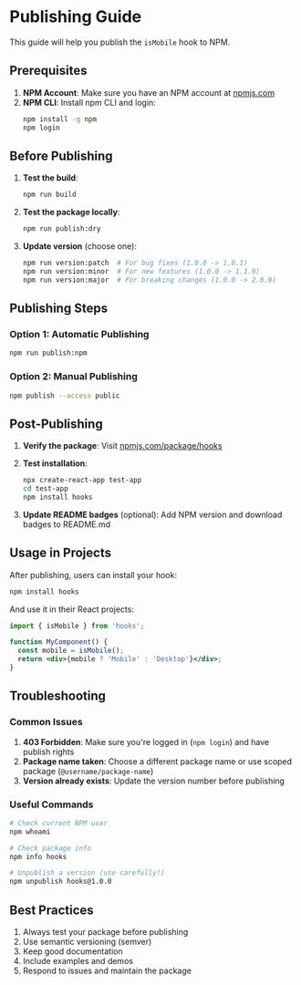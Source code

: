 # Publishing Guide

This guide will help you publish the `isMobile` hook to NPM.

## Prerequisites

1. **NPM Account**: Make sure you have an NPM account at [npmjs.com](https://npmjs.com)
2. **NPM CLI**: Install npm CLI and login:
   ```bash
   npm install -g npm
   npm login
   ```

## Before Publishing

1. **Test the build**:
   ```bash
   npm run build
   ```

2. **Test the package locally**:
   ```bash
   npm run publish:dry
   ```

3. **Update version** (choose one):
   ```bash
   npm run version:patch  # For bug fixes (1.0.0 -> 1.0.1)
   npm run version:minor  # For new features (1.0.0 -> 1.1.0)
   npm run version:major  # For breaking changes (1.0.0 -> 2.0.0)
   ```

## Publishing Steps

### Option 1: Automatic Publishing
```bash
npm run publish:npm
```

### Option 2: Manual Publishing
```bash
npm publish --access public
```

## Post-Publishing

1. **Verify the package**: Visit [npmjs.com/package/hooks](https://npmjs.com/package/hooks)

2. **Test installation**:
   ```bash
   npx create-react-app test-app
   cd test-app
   npm install hooks
   ```

3. **Update README badges** (optional):
   Add NPM version and download badges to README.md

## Usage in Projects

After publishing, users can install your hook:

```bash
npm install hooks
```

And use it in their React projects:

```jsx
import { isMobile } from 'hooks';

function MyComponent() {
  const mobile = isMobile();
  return <div>{mobile ? 'Mobile' : 'Desktop'}</div>;
}
```

## Troubleshooting

### Common Issues

1. **403 Forbidden**: Make sure you're logged in (`npm login`) and have publish rights
2. **Package name taken**: Choose a different package name or use scoped package (`@username/package-name`)
3. **Version already exists**: Update the version number before publishing

### Useful Commands

```bash
# Check current NPM user
npm whoami

# Check package info
npm info hooks

# Unpublish a version (use carefully!)
npm unpublish hooks@1.0.0
```

## Best Practices

1. Always test your package before publishing
2. Use semantic versioning (semver)
3. Keep good documentation
4. Include examples and demos
5. Respond to issues and maintain the package
